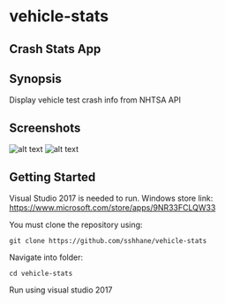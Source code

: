 # vehicle-stats

## Crash Stats App

## Synopsis

Display vehicle test crash info from NHTSA API

## Screenshots

![alt text](https://raw.githubusercontent.com/sshhane/vehicle-stats/tree/master/media/variations.png)
![alt text](https://raw.githubusercontent.com/sshhane/vehicle-stats/tree/master/media/result.png)

## Getting Started

Visual Studio 2017 is needed to run.
Windows store link: https://www.microsoft.com/store/apps/9NR33FCLQW33

You must clone the repository using:
```
git clone https://github.com/sshhane/vehicle-stats
```

Navigate into folder:
```
cd vehicle-stats
```
Run using visual studio 2017
